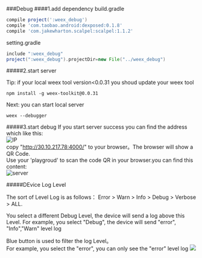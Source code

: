 ###Debug
####1.add dependency
build.gradle

```` gradle
compile project(':weex_debug')
compile 'com.taobao.android:dexposed:0.1.8'
compile 'com.jakewharton.scalpel:scalpel:1.1.2'
````  
setting.gradle

```` gradle
include ":weex_debug"
project(":weex_debug").projectDir=new File("../weex_debug")
````

#####2.start server

Tip: if your local weex tool version<0.0.31 you shoud update your weex tool

````shell
npm install -g weex-toolkit@0.0.31
````  
Next: you can start local server

````shell
weex --debugger
````  

#####3.start debug
If you start server success you can find the address which like this:  
 ![IP](http://gw.alicdn.com/mt/TB107u8JVXXXXcaXVXXXXXXXXXX-718-110.png)  
copy "http://30.10.217.78:4000/" to your browser。The browser will show a QR Code.  
Use your 'playgroud' to scan the code QR in your browser.you can find this content:  
![server](http://gw.alicdn.com/mt/TB1EgO_JVXXXXa9XVXXXXXXXXXX-1698-648.png)

#####DEvice Log Level

The sort of Level Log is as follows：
Error > Warn > Info > Debug > Verbose > ALL.  

You select a different Debug Level, the device will send a log above this Level. 
For example, you select "Debug", the device will send "error", "Info","Warn" level log

Blue button is used to filter the log Level。  
For example, you select the "error", you can only see the "error" level log
![](http://gw.alicdn.com/mt/TB1RtTmJVXXXXbfXpXXXXXXXXXX-1460-488.png)